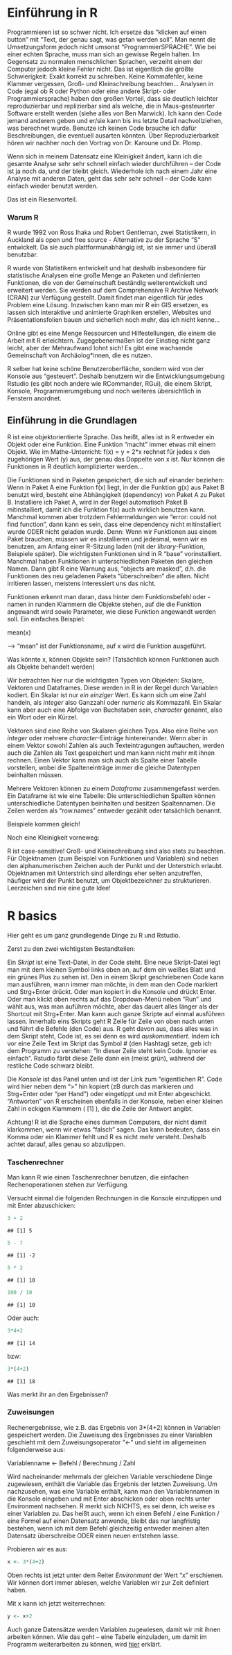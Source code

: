 # Einführung in R

Programmieren ist so schwer nicht. Ich ersetze das “klicken auf einen
button” mit “Text, der genau sagt, was getan werden soll”. Man nennt die
Umsetzungsform jedoch nicht umsonst “ProgrammierSPRACHE”. Wie bei einer
echten Sprache, muss man sich an gewisse Regeln halten. Im Gegensatz zu
normalen menschlichen Sprachen, verzeiht einem der Computer jedoch
kleine Fehler nicht. Das ist eigentlich die größte Schwierigkeit: Exakt
korrekt zu schreiben. Keine Kommafehler, keine Klammer vergessen, Groß-
und Kleinschreibung beachten… Analysen in Code (egal ob R oder Python
oder eine andere Skript- oder Programmiersprache) haben den großen
Vorteil, dass sie deutlich leichter reproduzierbar und replizierbar sind
als welche, die in Maus-gesteuerter Software erstellt werden (siehe
alles von Ben Marwick). Ich kann den Code jemand anderem geben und
er/sie kann bis ins letzte Detail nachvollziehen, was berechnet wurde.
Benutze ich keinen Code brauche ich dafür Beschreibungen, die eventuell
ausarten könnten. Über Reproduzierbarkeit hören wir nachher noch den
Vortrag von Dr. Karoune und Dr. Plomp.

Wenn sich in meinem Datensatz eine Kleinigkeit ändert, kann ich die
gesamte Analyse sehr sehr schnell einfach wieder durchführen – der Code
ist ja noch da, und der bleibt gleich. Wiederhole ich nach einem Jahr
eine Analyse mit anderen Daten, geht das sehr sehr schnell – der Code
kann einfach wieder benutzt werden.

Das ist ein Riesenvorteil.

### Warum R

R wurde 1992 von Ross Ihaka und Robert Gentleman, zwei Statistikern, in
Auckland als open und free source - Alternative zu der Sprache “S”
entwickelt. Da sie auch plattformunabhängig ist, ist sie immer und
überall benutzbar.

R wurde von Statistikern entwickelt und hat deshalb insbesondere für
statistische Analysen eine große Menge an Paketen und definierten
Funktionen, die von der Gemeinschaft beständig weiterentwickelt und
erweitert werden. Sie werden auf dem Comprehensive R Archive Network
(CRAN) zur Verfügung gestellt. Damit findet man eigentlich für jedes
Problem eine Lösung. Inzwischen kann man mir R ein GIS ersetzen, es
lassen sich interaktive und animierte Graphiken erstellen, Websites und
Präsentationsfolien bauen und sicherlich noch mehr, das ich nicht kenne…

Online gibt es eine Menge Ressourcen und Hilfestellungen, die einem die
Arbeit mit R erleichtern. Zugegebenermaßen ist der Einstieg nicht ganz
leicht, aber der Mehraufwand lohnt sich! Es gibt eine wachsende
Gemeinschaft von Archäolog\*innen, die es nutzen.

R selber hat keine schöne Benutzeroberfläche, sondern wird von der
Konsole aus “gesteuert”. Deshalb benutzern wir die Entwicklungsumgebung
Rstudio (es gibt noch andere wie RCommander, RGui), die einem Skript,
Konsole, Programmierumgebung und noch weiteres übersichtlich in Fenstern
anordnet.

## Einführung in die Grundlagen

R ist eine objektorientierte Sprache. Das heißt, alles ist in R entweder
ein Objekt oder eine Funktion. Eine Funktion “macht” immer etwas mit
einem Objekt. Wie im Mathe-Unterricht: f(x) = y = 2\*x rechnet für jedes
x den zugehörigen Wert (y) aus, der genau das Doppelte von x ist. Nur
können die Funktionen in R deutlich komplizierter werden…

Die Funktionen sind in Paketen gespeichert, die sich auf einander
beziehen: Wenn in Paket A eine Funktion f(x) liegt, in der die Funktion
g(x) aus Paket B benutzt wird, besteht eine Abhängigkeit (dependency)
von Paket A zu Paket B. Installiere ich Paket A, wird in der Regel
automatisch Paket B mitinstalliert, damit ich die Funktion f(x) auch
wirklich benutzen kann. Manchmal kommen aber trotzdem Fehlermeldungen
wie “error: could not find function”, dann kann es sein, dass eine
dependency nicht mitinstalliert wurde ODER nicht geladen wurde. Denn:
Wenn wir Funktionen aus einem Paket brauchen, müssen wir es installieren
und jedesmal, wenn wir es benutzen, am Anfang einer R-Sitzung laden (mit
der *library*-Funktion, Beispiele später). Die wichtigsten Funktionen
sind in R “base” vorinstalliert. Manchmal haben Funktionen in
unterschiedlichen Paketen den gleichen Namen. Dann gibt R eine Warnung
aus, “objects are masked”, d.h. die Funktionen des neu geladenen Pakets
“überschreiben” die alten. Nicht irritieren lassen, meistens
interessiert uns das nicht.

Funktionen erkennt man daran, dass hinter dem Funktionsbefehl oder
-namen in runden Klammern die Objekte stehen, auf die die Funktion
angewandt wird sowie Parameter, wie diese Funktion angewandt werden
soll. Ein einfaches Beispiel:

mean(x)

–\> “mean” ist der Funktionsname, auf x wird die Funktion ausgeführt.

Was könnte x, können Objekte sein? (Tatsächlich können Funktionen auch
als Objekte behandelt werden)

Wir betrachten hier nur die wichtigsten Typen von Objekten: Skalare,
Vektoren und Dataframes. Diese werden in R in der Regel durch Variablen
kodiert. Ein Skalar ist nur *ein einziger* Wert. Es kann sich um eine
Zahl handeln, als *integer* also Ganzzahl oder *numeric* als Kommazahl.
Ein Skalar kann aber auch eine Abfolge von Buchstaben sein, *character*
genannt, also ein Wort oder ein Kürzel.

Vektoren sind eine Reihe von Skalaren gleichen Typs. Also eine Reihe von
*integer* oder mehrere *character*-Einträge hintereinander. Wenn aber in
einem Vektor sowohl Zahlen als auch Texteintragungen auftauchen, werden
auch die Zahlen als Text gespeichert und man kann nicht mehr mit ihnen
rechnen. Einen Vektor kann man sich auch als Spalte einer Tabelle
vorstellen, wobei die Spalteneinträge immer die gleiche Datentypen
beinhalten müssen.

Mehrere Vektoren können zu einem *Dataframe* zusammengefasst werden. Ein
Dataframe ist wie eine Tabelle: Die unterschiedlichen Spalten können
unterschiedliche Datentypen beinhalten und besitzen Spaltennamen. Die
Zeilen werden als “row.names” entweder gezählt oder tatsächlich benannt.

Beispiele kommen gleich!

Noch eine Kleinigkeit vorneweg:

R ist case-sensitive! Groß- und Kleinschreibung sind also stets zu
beachten. Für Objektnamen (zum Beispiel von Funktionen und Variablen)
sind neben den alphanumerischen Zeichen auch der Punkt und der
Unterstrich erlaubt. Objektnamen mit Unterstrich sind allerdings eher
selten anzutreffen, häufiger wird der Punkt benutzt, um Objektbezeichner
zu strukturieren. Leerzeichen sind nie eine gute Idee!

# R basics

Hier geht es um ganz grundlegende Dinge zu R und Rstudio.

Zerst zu den zwei wichtigsten Bestandteilen:

Ein *Skript* ist eine Text-Datei, in der Code steht. Eine neue
Skript-Datei legt man mit dem kleinen Symbol links oben an, auf dem ein
weißes Blatt und ein grünes Plus zu sehen ist. Den in einem Skript
geschriebenen Code kann man ausführen, wann immer man möchte, in dem man
den Code markiert und Strg+Enter drückt. Oder man kopiert in die Konsole
und drückt Enter. Oder man klickt oben rechts auf das Dropdown-Menü
neben “Run” und wählt aus, was man auführen möchte, aber das dauert
alles länger als der Shortcut mit Strg+Enter. Man kann auch ganze
Skripte auf einmal ausführen lassen. Innerhalb eins Skripts geht R Zeile
für Zeile von oben nach unten und führt die Befehle (den Code) aus. R
geht davon aus, dass alles was in dem Skript steht, Code ist, es sei
denn es wird *auskommentiert*. Indem ich vor eine Zeile Text im Skript
das Symbol \# (den Hashtag) setze, geb ich dem Programm zu verstehen:
“In dieser Zeile steht kein Code. Ignorier es einfach”. Rstudio färbt
diese Zeile dann ein (meist grün), während der restliche Code schwarz
bleibt.

Die *Konsole* ist das Panel unten und ist der Link zum “eigentlichen R”.
Code wird hier neben dem “\>” hin kopiert (zB durch das markieren und
Strg+Enter oder “per Hand”) oder eingetippt und mit Enter abgeschickt.
“Antworten” von R erscheinen ebenfalls in der Konsole, neben einer
kleinen Zahl in eckigen Klammern ( \[1\] ), die die Zeile der Antwort
angibt.

Achtung! R ist die Sprache eines dummen Computers, der nicht damit
klarkommen, wenn wir etwas “falsch” sagen. Das kann bedeuten, dass ein
Komma oder ein Klammer fehlt und R es nicht mehr versteht. Deshalb
achtet darauf, alles genau so abzutippen.

### Taschenrechner

Man kann R wie einen Taschenrechner benutzen, die einfachen
Rechenoperationen stehen zur Verfügung.

Versucht einmal die folgenden Rechnungen in die Konsole einzutippen und
mit Enter abzuschicken:

``` r
3 + 2
```

    ## [1] 5

``` r
5 - 7
```

    ## [1] -2

``` r
5 * 2
```

    ## [1] 10

``` r
100 / 10
```

    ## [1] 10

Oder auch:

``` r
3*4+2
```

    ## [1] 14

bzw:

``` r
3*(4+2)
```

    ## [1] 18

Was merkt ihr an den Ergebnissen?

### Zuweisungen

Rechenergebnisse, wie z.B. das Ergebnis von 3\*(4+2) können in Variablen
gespeichert werden. Die Zuweisung des Ergebnisses zu einer Variablen
geschieht mit dem Zuweisungsoperator “\<-“ und sieht im allgemeinen
folgenderweise aus:

Variablenname \<- Befehl / Berechnung / Zahl

Wird nacheinander mehrmals der gleichen Variable verschiedene Dinge
zugewiesen, enthält die Variable das Ergebnis der letzten Zuweisung. Um
nachzusehen, was eine Variable enthält, kann man den Variablennamen in
die Konsole eingeben und mit Enter abschicken oder oben rechts unter
Environment nachsehen. R merkt sich NICHTS, es sei denn, ich weise es
einer Variablen zu. Das heißt auch, wenn ich einen Befehl / eine
Funktion / eine Formel auf einen Datensatz anwende, bleibt das nur
langfristig bestehen, wenn ich mit dem Befehl gleichzeitig entweder
meinen alten Datensatz überschreibe ODER einen neuen entstehen lasse.

Probieren wir es aus:

``` r
x <- 3*(4+2) 
```

Oben rechts ist jetzt unter dem Reiter *Environment* der Wert “x”
erschienen. Wir können dort immer ablesen, welche Variablen wir zur Zeit
definiert haben.

Mit x kann ich jetzt weiterrechnen:

``` r
y <- x+2
```

Auch ganze Datensätze werden Variablen zugewiesen, damit wir mit ihnen
arbeiten können. Wie das geht – eine Tabelle einzuladen, um damit im
Programm weiterarbeiten zu können, wird
[hier](https://github.com/SCSchmidt/lehre/blob/R-Kurs-Koblenz/analysis/paper/2h_Kurs_Datenladen.md)
erklärt.
